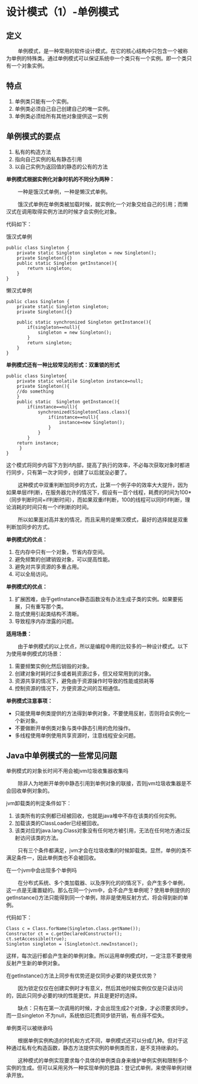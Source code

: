 # 设计模式（1）-单例模式

## 定义

        单例模式，是一种常用的软件设计模式。在它的核心结构中只包含一个被称为单例的特殊类。通过单例模式可以保证系统中一个类只有一个实例。即一个类只有一个对象实例。

## 特点

1. 单例类只能有一个实例。
2. 单例类必须自己自己创建自己的唯一实例。
3. 单例类必须给所有其他对象提供这一实例

## 单例模式的要点

1. 私有的构造方法
2. 指向自己实例的私有静态引用
3. 以自己实例为返回值的静态的公有的方法

**单例模式根据实例化对象时机的不同分为两种：**

        一种是饿汉式单例，一种是懒汉式单例。

        饿汉式单例在单例类被加载时候，就实例化一个对象交给自己的引用；而懒汉式在调用取得实例方法的时候才会实例化对象。

代码如下：

饿汉式单例

```
public class Singleton {  
    private static Singleton singleton = new Singleton();  
    private Singleton(){}  
    public static Singleton getInstance(){  
        return singleton;  
    }  
}
```

懒汉式单例

```
public class Singleton {  
    private static Singleton singleton;  
    private Singleton(){}  

    public static synchronized Singleton getInstance(){  
        if(singleton==null){  
            singleton = new Singleton();  
        }  
        return singleton;  
    }  
}  
```

**单例模式还有一种比较常见的形式：双重锁的形式**

```
public class Singleton{    
    private static volatile Singleton instance=null;    
    private Singleton(){        
    //do something
    }    
    public static  Singleton getInstance(){        
        if(instance==null){            
            synchronized(SingletonClass.class){                
                if(instance==null){
                    instance=new Singleton();
                }
            }
        }        
    return instance;
     }
}
```

这个模式将同步内容下方到if内部，提高了执行的效率，不必每次获取对象时都进行同步，只有第一次才同步，创建了以后就没必要了。

        这种模式中双重判断加同步的方式，比第一个例子中的效率大大提升，因为如果单层if判断，在服务器允许的情况下，假设有一百个线程，耗费的时间为100*（同步判断时间+if判断时间），而如果双重if判断，100的线程可以同时if判断，理论消耗的时间只有一个if判断的时间。

        所以如果面对高并发的情况，而且采用的是懒汉模式，最好的选择就是双重判断加同步的方式。

**单例模式的优点：**

1. 在内存中只有一个对象，节省内存空间。
2. 避免频繁的创建销毁对象，可以提高性能。
3. 避免对共享资源的多重占用。
4. 可以全局访问。

**单例模式的优点：**

1. 扩展困难，由于getInstance静态函数没有办法生成子类的实例。如果要拓展，只有重写那个类。
2. 隐式使用引起类结构不清晰。
3. 导致程序内存泄露的问题。

**适用场景：**

        由于单例模式的以上优点，所以是编程中用的比较多的一种设计模式。以下为使用单例模式的场景：

1. 需要频繁实例化然后销毁的对象。
2. 创建对象时耗时过多或者耗资源过多，但又经常用到的对象。
3. 资源共享的情况下，避免由于资源操作时导致的性能或损耗等
4. 控制资源的情况下，方便资源之间的互相通信。

**单例模式注意事项：**

- 只能使用单例类提供的方法得到单例对象，不要使用反射，否则将会实例化一个新对象。
- 不要做断开单例类对象与类中静态引用的危险操作。
- 多线程使用单例使用共享资源时，注意线程安全问题。

## Java中单例模式的一些常见问题

单例模式的对象长时间不用会被jvm垃圾收集器收集吗

        除非人为地断开单例中静态引用到单例对象的联接，否则jvm垃圾收集器是不会回收单例对象的。

jvm卸载类的判定条件如下：

1. 该类所有的实例都已经被回收，也就是java堆中不存在该类的任何实例。
2. 加载该类的ClassLoader已经被回收。
3. 该类对应的java.lang.Class对象没有任何地方被引用，无法在任何地方通过反射访问该类的方法。

        只有三个条件都满足，jvm才会在垃圾收集的时候卸载类。显然，单例的类不满足条件一，因此单例类也不会被回收。

在一个jvm中会出现多个单例吗

        在分布式系统、多个类加载器、以及序列化的的情况下，会产生多个单例，这一点是无庸置疑的。那么在同一个jvm中，会不会产生单例呢？使用单例提供的getInstance()方法只能得到同一个单例，除非是使用反射方式，将会得到新的单例。

代码如下：

```
Class c = Class.forName(Singleton.class.getName());  
Constructor ct = c.getDeclaredConstructor();  
ct.setAccessible(true);  
Singleton singleton = (Singleton)ct.newInstance();
```

这样，每次运行都会产生新的单例对象。所以运用单例模式时，一定注意不要使用反射产生新的单例对象。

在getInstance()方法上同步有优势还是仅同步必要的块更优优势？

        因为锁定仅仅在创建实例时才有意义，然后其他时候实例仅仅是只读访问的，因此只同步必要的块的性能更优，并且是更好的选择。

        缺点：只有在第一次调用的时候，才会出现生成2个对象，才必须要求同步。而一旦singleton 不为null，系统依旧花费同步锁开销，有点得不偿失。

单例类可以被继承吗

        根据单例实例构造的时机和方式不同，单例模式还可以分成几种。但对于这种通过私有化构造函数，静态方法提供实例的单例类而言，是不支持继承的。

        这种模式的单例实现要求每个具体的单例类自身来维护单例实例和限制多个实例的生成。但可以采用另外一种实现单例的思路：登记式单例，来使得单例对继承开放。
